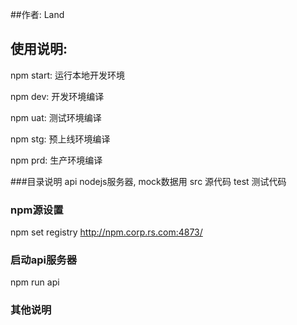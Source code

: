 ##作者: Land

## 使用说明:
npm start: 运行本地开发环境

npm dev: 开发环境编译

npm uat: 测试环境编译

npm stg: 预上线环境编译

npm prd: 生产环境编译

###目录说明
api nodejs服务器, mock数据用
src 源代码
test 测试代码

### npm源设置
npm set registry http://npm.corp.rs.com:4873/

### 启动api服务器
npm run api

### 其他说明
